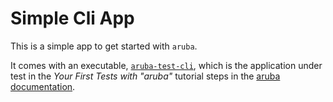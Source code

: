 # Simple Cli App

This is a simple app to get started with `aruba`.

It comes with an executable, [`aruba-test-cli`](https://github.com/cli-testing/aruba-getting-started/blob/master/exe/aruba-test-cli), which is the application under test in the _Your First Tests with "aruba"_ tutorial steps in the [aruba documentation](https://app.cucumber.pro/projects/aruba#your-first-tests-with-aruba).
